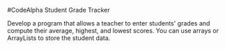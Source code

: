 #CodeAlpha Student Grade Tracker

Develop a program that allows a teacher to enter students' grades and compute their average, highest, and lowest scores. You can use arrays or ArrayLists to store the student data.
